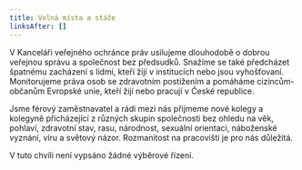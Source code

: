 ```yaml
---
title: Volná místa a stáže
linksAfter: []
---
```

<p>V&nbsp;Kanceláři veřejného ochránce práv usilujeme dlouhodobě o&nbsp;dobrou veřejnou správu a&nbsp;společnost bez předsudků. Snažíme se také předcházet špatnému zacházení s&nbsp;lidmi, kteří žijí v&nbsp;institucích nebo jsou vyhošťovaní. Monitorujeme práva osob se zdravotním postižením a&nbsp;pomáháme cizincům-občanům Evropské unie, kteří žijí nebo pracují v&nbsp;České republice.</p>

<p>Jsme férový zaměstnavatel a&nbsp;rádi mezi nás přijmeme nové kolegy a kolegyně přicházející z&nbsp;různých skupin společnosti bez ohledu na věk, pohlaví, zdravotní stav, rasu, národnost, sexuální orientaci, náboženské vyznání, víru a světový názor. Rozmanitost na&nbsp;pracovišti je pro&nbsp;nás důležitá.</p>

<p>V tuto chvíli není vypsáno žádné výběrové řízení.</p>

<p>&nbsp;</p>

<p>&nbsp;</p>
